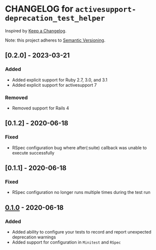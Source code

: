 # CHANGELOG for `activesupport-deprecation_test_helper`

Inspired by [Keep a Changelog](https://keepachangelog.com/en/1.0.0/).

Note: this project adheres to [Semantic Versioning](https://semver.org/spec/v2.0.0.html).


## [0.2.0] - 2023-03-21
### Added
- Added explicit support for Ruby 2.7, 3.0, and 3.1
- Added explicit support for activesupport 7

### Removed
- Removed support for Rails 4

## [0.1.2] - 2020-06-18
### Fixed
- RSpec configuration bug where after(:suite) callback was unable to execute successfully

## [0.1.1] - 2020-06-18
### Fixed
- RSpec configuration no longer runs multiple times during the test run

## [0.1.0] - 2020-06-18
### Added
- Added ability to configure your tests to record and report unexpected deprecation warnings
- Added support for configuration in `Minitest` and `RSpec`

[0.1.0]: https://github.com/Invoca/active_support-deprecation_warning_helper/tree/v0.1.0
